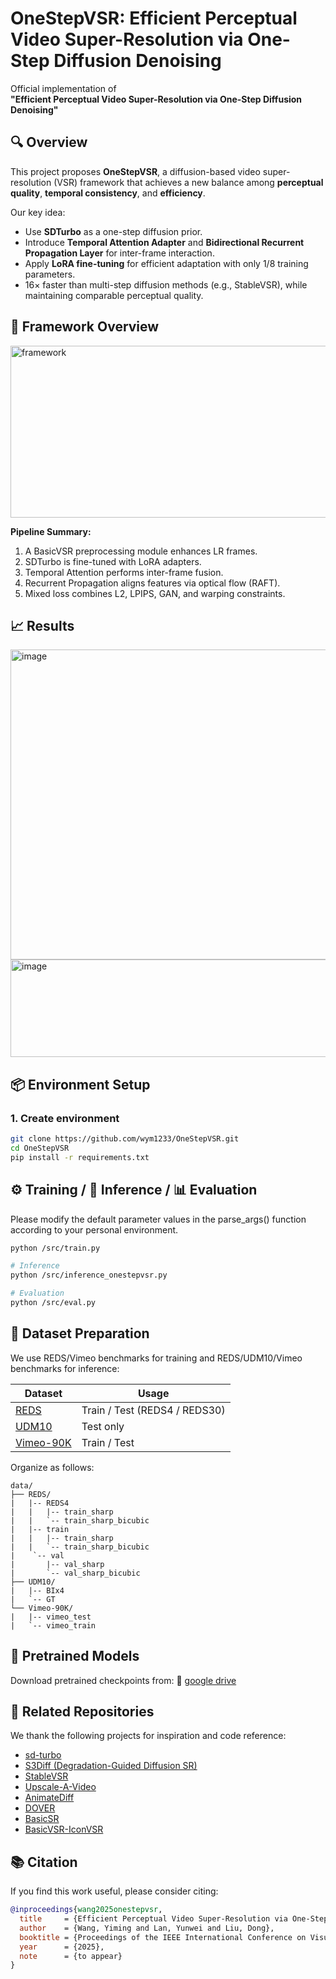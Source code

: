 

# OneStepVSR: Efficient Perceptual Video Super-Resolution via One-Step Diffusion Denoising

Official implementation of  
**"Efficient Perceptual Video Super-Resolution via One-Step Diffusion Denoising"** 

## 🔍 Overview

This project proposes **OneStepVSR**, a diffusion-based video super-resolution (VSR) framework that achieves a new balance among **perceptual quality**, **temporal consistency**, and **efficiency**.

Our key idea:
- Use **SDTurbo** as a one-step diffusion prior.
- Introduce **Temporal Attention Adapter** and **Bidirectional Recurrent Propagation Layer** for inter-frame interaction.
- Apply **LoRA fine-tuning** for efficient adaptation with only 1/8 training parameters.
- 16× faster than multi-step diffusion methods (e.g., StableVSR), while maintaining comparable perceptual quality.

## 🧩 Framework Overview
<img width="928" height="275" alt="framework" src="https://github.com/user-attachments/assets/ad225391-0cde-4d51-9d46-e95aa9472c5f" />

**Pipeline Summary:**

1. A BasicVSR preprocessing module enhances LR frames.
2. SDTurbo is fine-tuned with LoRA adapters.
3. Temporal Attention performs inter-frame fusion.
4. Recurrent Propagation aligns features via optical flow (RAFT).
5. Mixed loss combines L2, LPIPS, GAN, and warping constraints.

## 📈 Results
<img width="786" height="496" alt="image" src="https://github.com/user-attachments/assets/b8a5d716-3023-4fc9-b84d-a656c981be27" />
<img width="691" height="156" alt="image" src="https://github.com/user-attachments/assets/6fa1f847-2fed-432a-b7a2-b015954963d2" />


## 📦 Environment Setup

### 1. Create environment

```bash
git clone https://github.com/wym1233/OneStepVSR.git
cd OneStepVSR
pip install -r requirements.txt
```

## ⚙️ Training / 🚀 Inference / 📊 Evaluation
Please modify the default parameter values in the parse_args() function according to your personal environment.
```bash
python /src/train.py

# Inference
python /src/inference_onestepvsr.py

# Evaluation
python /src/eval.py
```

## 📁 Dataset Preparation

We use REDS/Vimeo benchmarks for training and REDS/UDM10/Vimeo benchmarks for inference:

| Dataset                                                    | Usage                         |
| ---------------------------------------------------------- | ----------------------------- |
| [REDS](https://seungjunnah.github.io/Datasets/reds.html)   | Train / Test (REDS4 / REDS30) |
| [UDM10](https://mmagic.readthedocs.io/en/latest/dataset_zoo/udm10.html) | Test only                     |
| [Vimeo-90K](http://toflow.csail.mit.edu/)                  | Train / Test                  |


Organize as follows:

```
data/
├── REDS/
|   |-- REDS4
|   |   |-- train_sharp
|   |   `-- train_sharp_bicubic
|   |-- train
|   |   |-- train_sharp
|   |   `-- train_sharp_bicubic
|    `-- val
|       |-- val_sharp
|       `-- val_sharp_bicubic
├── UDM10/
|   |-- BIx4
|   `-- GT
└── Vimeo-90K/
|   |-- vimeo_test
|   `-- vimeo_train
```

## 💾 Pretrained Models
Download pretrained checkpoints from:
📂 [google drive](https://drive.google.com/drive/folders/1NG2yhDGJYyH6Af-nkWfnwWP6mw_h0dot?usp=drive_link)

## 🧩 Related Repositories
We thank the following projects for inspiration and code reference:
* [sd-turbo](https://huggingface.co/stabilityai/sd-turbo)
* [S3Diff (Degradation-Guided Diffusion SR)](https://github.com/ArcticHare105/S3Diff)
* [StableVSR](https://github.com/claudiom4sir/StableVSR)
* [Upscale-A-Video](https://github.com/sczhou/Upscale-A-Video)
* [AnimateDiff](https://github.com/guoyww/AnimateDiff)
* [DOVER](https://github.com/VQAssessment/DOVER)
* [BasicSR](https://github.com/XPixelGroup/BasicSR)
* [BasicVSR-IconVSR](https://github.com/ckkelvinchan/BasicVSR-IconVSR)

## 📚 Citation

If you find this work useful, please consider citing:

```bibtex
@inproceedings{wang2025onestepvsr,
  title     = {Efficient Perceptual Video Super-Resolution via One-Step Diffusion Denoising},
  author    = {Wang, Yiming and Lan, Yunwei and Liu, Dong},
  booktitle = {Proceedings of the IEEE International Conference on Visual Communications and Image Processing (VCIP)},
  year      = {2025},
  note      = {to appear}
}

```


